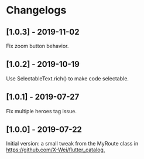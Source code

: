 # Changelogs

## [1.0.3] - 2019-11-02

Fix zoom button behavior.

## [1.0.2] - 2019-10-19

Use SelectableText.rich() to make code selectable.

## [1.0.1] - 2019-07-27

Fix multiple heroes tag issue.

## [1.0.0] - 2019-07-22

Initial version: a small tweak from the MyRoute class in
<https://github.com/X-Wei/flutter_catalog.>
